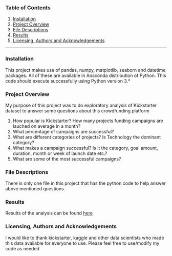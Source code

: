 ### Table of Contents

 1. [Installation](#Installation)
 2. [Project Overview](#Project-Overview)
 3. [File Descriptions](#File-Descriptions)
 4. [Results](#Results)
 5. [Licensing, Authors and Acknowledgements](#Acknowledgements)
- - -
### Installation

This project makes use of pandas, numpy, matplotlib, seaborn and datetime packages. All of these are available in Anaconda distribution of Python. This code should execute successfully using Python version 3.*

### Project Overview

My purpose of this project was to do exploratory analysis of Kickstarter dataset to answer some questions about this crowdfunding platform
 1. How popular is Kickstarter? How many projects funding campaigns are lauched on average in a month?
 2. What percentage of campaigns are successful?
 3. What are different categories of projects? Is Technology the dominant category?
 4. What makes a campaign successful? Is it the category, goal amount, duration, month or week of launch date etc.?
 5. What are some of the most successful campaigns?
 
### File Descriptions

There is only one file in this project that has the python code to help answer above mentioned questions. 

### Results

Results of the analysis can be found [here](https://www.google.com)

### Licensing, Authors and Acknowledgements

I would like to thank kickstarter, kaggle  and other data scientists who made this data available for everyone to use. Please feel free to use/modify my code as needed 
